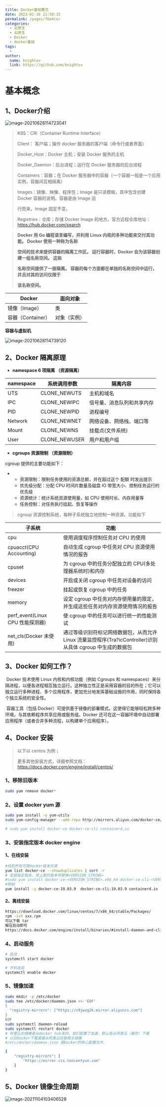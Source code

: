 ```yaml
---
title: Docker基础概念
date: 2023-01-16 21:50:15
permalink: /pages/76e4ce/
categories:
  - 云原生
  - 云原生
  - Docker
  - docker基础
tags:
  - 
author: 
  name: knightxv
  link: https://github.com/knightxv
---
```

# 基本概念

##  1、Docker介绍
![image-20210628114723041](https://cdn.staticaly.com/gh/knightxv/image-hosting@master/20230116/202206281708847.5j3lscddnsc0.webp)

> K8S：CRI（Container Runtime Interface）
>
> Client： 客户端；操作 docker 服务器的客户端（命令行或者界面）
>
> Docker_Host：Docker 主机；安装 Docker 服务的主机
>
> Docker_Daemon：后台进程；运行在 Docker 服务器的后台进程
>
> Containers：容器；在 Docker 服务器中的容器（一个容器一般是一个应用实例，容器间互相隔离）
>
> Images：镜像、映像、程序包；Image 是只读模板，其中包含创建 Docker 容器的说明。容器是由 Image 运
>
> 行而来，Image 固定不变。
>
> Registries：仓库；存储 Docker Image 的地方。官方远程仓库地址： https://hub.docker.com/search

> **Docker 用 Go 编程语言编写，并利用 Linux 内核的多种功能来交付其功能。 Docker 使用一种称为名称**
>
> **空间的技术来提供容器的隔离工作区。 运行容器时，Docker 会为该容器创建一组名称空间。 这些**
>
> **名称空间提供了一层隔离。 容器的每个方面都在单独的名称空间中运行，并且对其的访问仅限于**
>
> **该名称空间。**

| **Docker**        | **面向对象** |
| ----------------- | ------------ |
| 镜像（Image）     | 类           |
| 容器（Container） | 对象（实例） |

**容器与虚拟机**

![image-20210628114739120](https://cdn.staticaly.com/gh/knightxv/image-hosting@master/20230116/202206281713680.kwdoediqw98.webp)

##  2、Docker 隔离原理

-   **namespace 6 项隔离 （资源隔离）**

| **namespace** | **系统调用参数** | **隔离内容**               |
| ------------- | ---------------- | -------------------------- |
| UTS           | CLONE_NEWUTS     | 主机和域名                 |
| IPC           | CLONE_NEWIPC     | 信号量、消息队列和共享内存 |
| PID           | CLONE_NEWPID     | 进程编号                   |
| Network       | CLONE_NEWNET     | 网络设备、网络栈、端口等   |
| Mount         | CLONE_NEWNS      | 挂载点(文件系统)           |
| User          | CLONE_NEWUSER    | 用户和用户组               |

-   **cgroups 资源限制 （资源限制）**

cgroup 提供的主要功能如下：

-   -   资源限制：限制任务使用的资源总额，并在超过这个 配额 时发出提示
    -   优先级分配：分配 CPU 时间片数量及磁盘 IO 带宽大小、控制任务运行的优先级
    -   资源统计：统计系统资源使用量，如 CPU 使用时长、内存用量等
    -   任务控制：对任务执行挂起、恢复等操作

> cgroup 资源控制系统，每种子系统独立地控制一种资源。功能如下

| **子系统**                       | **功能**                                                                                                    |
| -------------------------------- | ----------------------------------------------------------------------------------------------------------- |
| cpu                              | 使用调度程序控制任务对 CPU 的使用                                                                           |
| cpuacct(CPU Accounting)          | 自动生成 cgroup 中任务对 CPU 资源使用情况的报告                                                             |
| cpuset                           | 为 cgroup 中的任务分配独立的 CPU(多处理器系统时)和内存                                                      |
| devices                          | 开启或关闭 cgroup 中任务对设备的访问                                                                        |
| freezer                          | 挂起或恢复 cgroup 中的任务                                                                                  |
| memory                           | 设定 cgroup 中任务对内存使用量的限定，并生成这些任务对内存资源使用情况的报告                                |
| perf_event(Linux CPU 性能探测器) | 使 cgroup 中的任务可以进行统一的性能测试                                                                    |
| net_cls(Docker 未使用)           | 通过等级识别符标记网络数据包，从而允许 Linux 流量监控程序(Tra?icController)识别从具体 cgroup 中生成的数据包 |

##  3、Docker 如何工作？

​ Docker 技术使用 Linux 内核和内核功能（例如 Cgroups 和 namespaces）来分隔进程，以便各进程相互独立运行。这种独立性正是采用容器的目的所在；它可以独立运行多种进程、多个应用程序，更加充分地发挥基础设施的作用，同时保持各个独立系统的安全性。

​ 容器工具（包括 Docker）可提供基于镜像的部署模式。这使得它能够轻松跨多种环境，与其依赖程序共享应用或服务组。Docker 还可在这一容器环境中自动部署应用程序（或者合并多种流程，以构建单个应用程序）。

##  4、Docker 安装

> 以下以 centos 为例；
>
> 更多其他安装方式，详细参照文档： https://docs.docker.com/engine/install/centos/

###  1、移除旧版本

```sh
sudo yum remove docker*
```

###  2、设置 docker yum 源

```sh
sudo yum install -y yum-utils
sudo yum-config-manager --add-repo http://mirrors.aliyun.com/docker-ce/linux/centos/docker-ce.repo
```

```sh
# sudo yum install docker-ce docker-ce-cli containerd.io
```

###  3、安装指定版本 docker engine

####  1、在线安装

```sh
#找到所有可用docker版本列表
yum list docker-ce --showduplicates | sort -r
# 安装指定版本，用上面的版本号替换<VERSION_STRING>
#sudo yum install docker-ce-<VERSION_STRING>.x86_64 docker-ce-cli-<VERSION_STRING>.x86_64 containerd.io
#例如
yum install -y docker-ce-19.03.9  docker-ce-cli-19.03.9 containerd.io
```

####  2、离线安装

```sh
https://download.docker.com/linux/centos/7/x86_64/stable/Packages/
rpm -ivh xxx.rpm
可以下载 tar
解压启动即可
https://docs.docker.com/engine/install/binaries/#install-daemon-and-client-binaries-on-linux
```

###  4、启动服务

```sh
# 启动
systemctl start docker

# 开机自启
systemctl enable docker
```

###  5、镜像加速

```sh
sudo mkdir -p /etc/docker
sudo tee /etc/docker/daemon.json <<-'EOF'
{
  "registry-mirrors": ["https://c9jwzg2k.mirror.aliyuncs.com"]
}
EOF
sudo systemctl daemon-reload
sudo systemctl restart docker
# 阿里云的镜像是从docker hub来的，我们配置了加速，默认是从阿里云（缓存）下载
# 以后docker下载直接从阿里云拉取相关镜像
#/etc/docker/daemon.json 是Docker的核心配置文件。

{
    "registry-mirrors": [
        "https://mirror.ccs.tencentyun.com"
    ]
}
```

##  5、Docker 镜像生命周期

![image-20211104103406528](https://cdn.staticaly.com/gh/knightxv/image-hosting@master/20230116/202206281713598.5662fc7z6000.webp)

